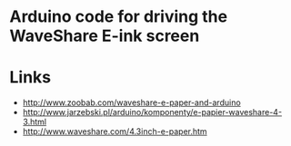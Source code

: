 Arduino code for driving the WaveShare E-ink screen
===================================================

Links
=====

* http://www.zoobab.com/waveshare-e-paper-and-arduino
* http://www.jarzebski.pl/arduino/komponenty/e-papier-waveshare-4-3.html
* http://www.waveshare.com/4.3inch-e-paper.htm
